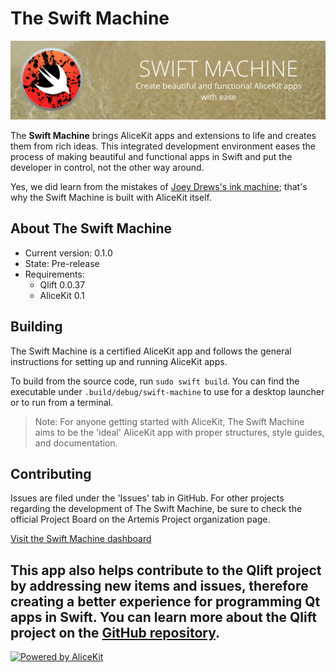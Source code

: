 # The Swift Machine
![Header](Resources/Repository/GitHub_Header.jpg)

The **Swift Machine** brings AliceKit apps and extensions to life and creates them from rich ideas. This integrated development environment eases the process of making beautiful and functional apps in Swift and put the developer in control, not the other way around.

Yes, we did learn from the mistakes of [Joey Drews's ink machine](https://youtu.be/Y5Cw4iPafoU?t=42s); that's why the Swift Machine is built with AliceKit itself.

## About The Swift Machine
* Current version: 0.1.0
* State: Pre-release
* Requirements:
    * Qlift 0.0.37
    * AliceKit 0.1

## Building
The Swift Machine is a certified AliceKit app and follows the general instructions for setting up and running AliceKit apps.

To build from the source code, run ```sudo swift build```. You can find the executable under ```.build/debug/swift-machine``` to use for a desktop launcher or to run from a terminal.

> Note: For anyone getting started with AliceKit, The Swift Machine aims to be the 'ideal' AliceKit app with proper structures, style guides, and documentation.

## Contributing
Issues are filed under the 'Issues' tab in GitHub. For other projects regarding the development of The Swift Machine, be sure to check the official Project Board on the Artemis Project organization page.

[Visit the Swift Machine dashboard](https://github.com/orgs/artemis-project/projects/2)

This app also helps contribute to the Qlift project by addressing new items and issues, therefore creating a better experience for programming Qt apps in Swift. You can learn more about the Qlift project on the [GitHub repository](http://www.github.com/Longhanks/qlift).
---

[![Powered by AliceKit](http://artemis-project.github.io/assets/images/alicekit-poweredby.png)](https://github.com/artemis-project/alicekit/wiki)
